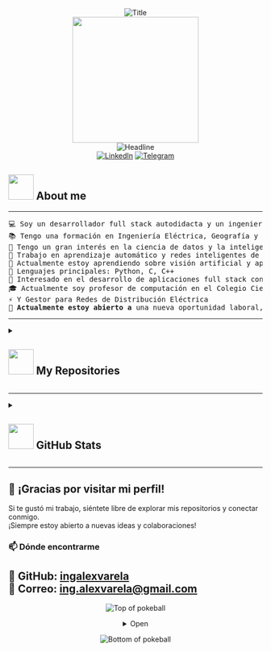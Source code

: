 <div>
    <div align="center">
    <img src="https://readme-typing-svg.herokuapp.com?font=Architects+Daughter&color=%2338C2FF&size=50&center=true&vCenter=true&height=60&width=600&lines=Bienvenido+a+mi+perfil!" alt="Title">
</div>

<div align="center">
    <img src="https://github.com/7oSkaaa/7oSkaaa/blob/main/Images/Right_Side.gif?raw=true" width="250px">
</div>

<div align="center">
    <img src="https://readme-typing-svg.herokuapp.com?color=%236FDA44&size=32&center=true&vCenter=true&width=600&height=50&lines=I'm+Alex+Varela+%F0%9F%91%8B;Electrical+Engineer;+Computer+Science+Engineer;+Back-End+Engineer;+Problem+Solver;+Freelancer;+Open-Source+Enthusiast" alt="Headline">
</div>
    <div align=center>
        <a href="https://www.linkedin.com/feed/?trk=guest_homepage-basic_nav-header-signin"><img src="https://img.shields.io/badge/Linkedin-0077b5?style=flat&logo=linkedin" alt="LinkedIn" /></a>
        <a href="https://github.com/ingalexvarela"><img src="https://img.shields.io/badge/Telegram-0088cc?style=flat&logo=telegram" alt="Telegram" /></a>
    </div>

## <picture><img src = "https://github.com/7oSkaaa/7oSkaaa/blob/main/Images/about_me.gif?raw=true" width = 50px></picture> About me

<hr>
<pre>
💻 Soy un desarrollador full stack autodidacta y un ingeniero con experiencia en back-end  
📚 Tengo una formación en Ingeniería Eléctrica, Geografía y Ciencias de la Computación  
📝 Tengo un gran interés en la ciencia de datos y la inteligencia artificial  
🔭 Trabajo en aprendizaje automático y redes inteligentes de distribución eléctrica  
🌱 Actualmente estoy aprendiendo sobre visión artificial y aprendizaje automático  
🌟 Lenguajes principales: Python, C, C++  
🚩 Interesado en el desarrollo de aplicaciones full stack con integración de aprendizaje automático  
🎓 Actualmente soy profesor de computación en el Colegio Científico de San Pedro  
⚡ Y Gestor para Redes de Distribución Eléctrica
🤔 <b>Actualmente estoy abierto a </b>una nueva oportunidad laboral, <a href="https://app.flowcv.com/resumes">ENLACE A MI CV</a>.
</pre>
<hr>
<details> 
  <summary>
    <h2>
      <picture> 
        <img src="https://github.com/7oSkaaa/7oSkaaa/blob/main/Images/IDEs.gif?raw=true" width="50px">
      </picture> My Repositories 
    </h2>
  </summary>
  
  <div>
    <p align="center">
      <a href="https://github.com/ingalexvarela/HackRF-One-Projects">
        <img src="https://github-readme-stats.vercel.app/api/pin/?username=ingalexvarela&repo=HackRF-One-Projects&theme=tokyonight" alt="GitHub Stats" />
      </a>
    </p>
  </div>
</details>
<hr>

<details>  
  <summary>
    <h2>
      <picture><img src="https://github.com/7oSkaaa/7oSkaaa/blob/main/Images/Statistics.gif?raw=true" width="50px"></picture> GitHub Stats
    </h2>
  </summary>
  
  <div>
    <samp>
      <h4 align="center">Lenguajes</h4>
      <br/>
      <p align="center">
        <a href="https://github.com/ingalexvarela/">
          <img src="https://github-readme-stats.vercel.app/api/top-langs/?username=ingalexvarela&langs_count=6&theme=gruvbox&layout=compact&hide_border=true" alt="Top Languages" />
        </a>
      </p>
      <p align="center">
        <a href="https://github.com/ingalexvarela/">
          <img width="45%" src="https://github-profile-summary-cards.vercel.app/api/cards/repos-per-language?username=ingalexvarela&theme=gruvbox&layout=compact&hide_border=true" />
          <img width="45%" src="https://github-profile-summary-cards.vercel.app/api/cards/most-commit-language?username=ingalexvarela&theme=gruvbox&layout=compact&hide_border=true" />
        </a>
      </p>
      <hr>
      <h4 align="center">Estadísticas</h4>
      <p align="center">
        <a href="https://github.com/ingalexvarela/">
          <img width="49.5%" src="https://github-readme-stats.vercel.app/api?username=ingalexvarela&show_icons=true&theme=gruvbox&hide_border=true" />
          <img width="49.5%" src="https://github-readme-streak-stats.herokuapp.com/?user=ingalexvarela&theme=gruvbox&hide_border=true" />
        </a>
      </p>
      <hr>
      <h4 align="center">Perfil de contribuciones</h4>
      <p align="center">
        <a href="https://github.com/ingalexvarela">
          <img src="https://github-profile-summary-cards.vercel.app/api/cards/profile-details?username=ingalexvarela&theme=gruvbox&hide_border=true" />
        </a>
      </p>
      <hr>
      <h4 align="center">Trophies y logros</h4>
      <p align="center">
        <a href="https://github.com/ingalexvarela">
          <img src="https://github-profile-trophy.vercel.app/?username=ingalexvarela&theme=gruvbox&margin-w=5&no-bg=true&no-frame=true" />
        </a>
      </p>
      <hr>
      <h4 align="center">Impacto del perfil</h4>
      <p align="center">
        <img src="https://komarev.com/ghpvc/?username=ingalexvarela&color=green&style=flat-square&label=Profile+Views" />
      </p>
      <hr>
      <h4 align="center">Gráfico de actividad más reciente</h4>
      <p align="center">
        <a href="https://github.com/ashutosh00710/github-readme-activity-graph">
          <img alt="Activity Graph" src="https://github-readme-activity-graph.vercel.app/graph?username=ingalexvarela&bg_color=000&color=fff&line=00E676&point=fff&hide_border=true" />
        </a>
      </p>
    </samp>
</details>


---

## 🚀 ¡Gracias por visitar mi perfil!  
Si te gustó mi trabajo, siéntete libre de explorar mis repositorios y conectar conmigo.  
¡Siempre estoy abierto a nuevas ideas y colaboraciones!  


### 📫 **Dónde encontrarme**  
🔗 **GitHub:** [ingalexvarela](https://github.com/ingalexvarela)    
📧 **Correo:** [ing.alexvarela@gmail.com](mailto:ing.alexvarela@gmail.com)  
---


<div align="center">


![Top of pokeball](https://user-images.githubusercontent.com/44261381/209363264-ac854d3c-2cc2-44c4-928e-8a08d1013f46.png)

<details>
<summary>Open</summary>
✨ “El código es como el humor. Cuando tienes que explicarlo, es malo.” – Cory House 🚀

Last Edited on: 01/01/2025
</details>

![Bottom of pokeball](https://user-images.githubusercontent.com/44261381/209363271-905d2a5e-8a18-44c0-a450-45dddd4d5036.png)

</div>
